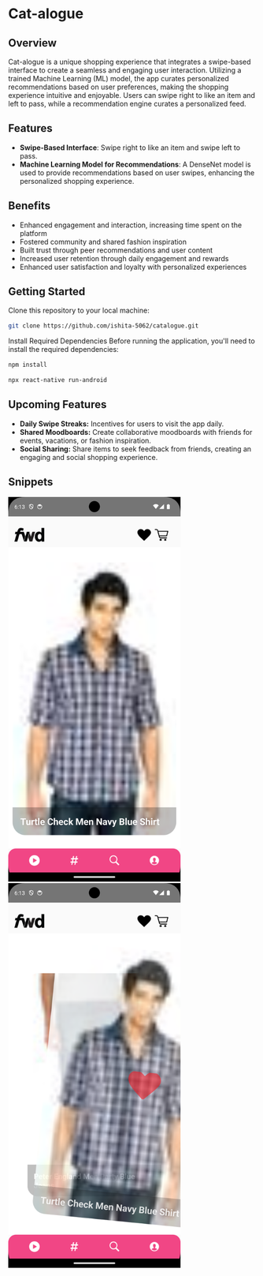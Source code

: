 # Cat-alogue

## Overview

Cat-alogue is a unique shopping experience that integrates a swipe-based interface to create a seamless and engaging user interaction. Utilizing a trained Machine Learning (ML) model, the app curates personalized recommendations based on user preferences, making the shopping experience intuitive and enjoyable. Users can swipe right to like an item and left to pass, while a recommendation engine curates a personalized feed.

## Features

- **Swipe-Based Interface**: Swipe right to like an item and swipe left to pass.
- **Machine Learning Model for Recommendations**: A DenseNet model is used to provide recommendations based on user swipes, enhancing the personalized shopping experience.

## Benefits
- Enhanced engagement and interaction, increasing time spent on the platform
- Fostered community and shared fashion inspiration
- Built trust through peer recommendations and user content
- Increased user retention through daily engagement and rewards
- Enhanced user satisfaction and loyalty with personalized experiences

## Getting Started

Clone this repository to your local machine:

```bash
git clone https://github.com/ishita-5062/catalogue.git
```

Install Required Dependencies
Before running the application, you'll need to install the required dependencies:

```bash
npm install
```

```bash
npx react-native run-android
```

## Upcoming Features
- **Daily Swipe Streaks:** Incentives for users to visit the app daily.
- **Shared Moodboards:** Create collaborative moodboards with friends for events, vacations, or fashion inspiration.
- **Social Sharing:** Share items to seek feedback from friends, creating an engaging and social shopping experience.

## Snippets

<img src="https://github.com/ishita-5062/catalogue/blob/main/Screenshot_1721047388.png" alt="Product Display" width="350">        <img src="https://github.com/ishita-5062/catalogue/blob/main/Screenshot_1721047393.png" alt="Right Swipe" width="350">


